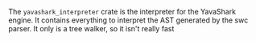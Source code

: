 The `yavashark_interpreter` crate is the interpreter for the YavaShark engine. It contains everything to interpret the AST generated by the swc parser.
It only is a tree walker, so it isn't really fast